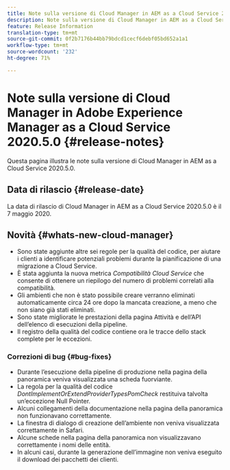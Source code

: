 ```yaml
---
title: Note sulla versione di Cloud Manager in AEM as a Cloud Service 2020.5.0
description: Note sulla versione di Cloud Manager in AEM as a Cloud Service 2020.5.0
feature: Release Information
translation-type: tm+mt
source-git-commit: 0f2b7176b44bb79bdcd1cecf6debf05bd652a1a1
workflow-type: tm+mt
source-wordcount: '232'
ht-degree: 71%

---
```



# Note sulla versione di Cloud Manager in Adobe Experience Manager as a Cloud Service 2020.5.0 {#release-notes}

Questa pagina illustra le note sulla versione di Cloud Manager in AEM as a Cloud Service 2020.5.0.

## Data di rilascio {#release-date}

La data di rilascio di Cloud Manager in AEM as a Cloud Service 2020.5.0 è il 7 maggio 2020.

## Novità {#whats-new-cloud-manager}

* Sono state aggiunte altre sei regole per la qualità del codice, per aiutare i clienti a identificare potenziali problemi durante la pianificazione di una migrazione a Cloud Service.
* È stata aggiunta la nuova metrica *Compatibilità Cloud Service* che consente di ottenere un riepilogo del numero di problemi correlati alla compatibilità.
* Gli ambienti che non è stato possibile creare verranno eliminati automaticamente circa 24 ore dopo la mancata creazione, a meno che non siano già stati eliminati.
* Sono state migliorate le prestazioni della pagina Attività e dell’API dell’elenco di esecuzioni della pipeline.
* Il registro della qualità del codice contiene ora le tracce dello stack complete per le eccezioni.

### Correzioni di bug {#bug-fixes}

* Durante l’esecuzione della pipeline di produzione nella pagina della panoramica veniva visualizzata una scheda fuorviante.
* La regola per la qualità del codice *DontImplementOrExtendProviderTypesPomCheck* restituiva talvolta un’eccezione Null Pointer.
* Alcuni collegamenti della documentazione nella pagina della panoramica non funzionavano correttamente.
* La finestra di dialogo di creazione dell’ambiente non veniva visualizzata correttamente in Safari.
* Alcune schede nella pagina della panoramica non visualizzavano correttamente i nomi delle entità.
* In alcuni casi, durante la generazione dell’immagine non veniva eseguito il download dei pacchetti dei clienti.
